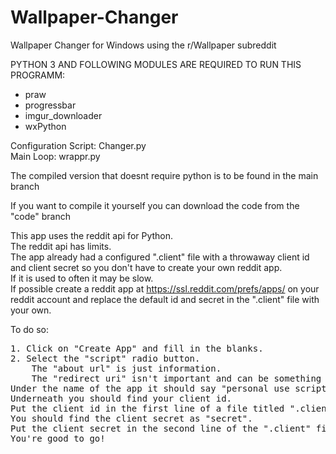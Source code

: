 # Wallpaper-Changer
Wallpaper Changer for Windows using the r/Wallpaper subreddit

PYTHON 3 AND FOLLOWING MODULES ARE REQUIRED TO RUN THIS PROGRAMM:
  * praw
  * progressbar
  * imgur_downloader
  * wxPython

Configuration Script: Changer.py<br/>
Main Loop: wrappr.py

The compiled version that doesnt require python is to be found in the main branch

If you want to compile it yourself you can download the code from the "code" branch

This app uses the reddit api for Python.\
The reddit api has limits.\
The app already had a configured ".client" file with a throwaway client id and client secret so you don't have to create your own reddit app.\
If it is used to often it may be slow.\
If possible create a reddit app at https://ssl.reddit.com/prefs/apps/ on your reddit account and replace the default id and secret in the ".client" file with your own.



To do so:
<pre>
1. Click on "Create App" and fill in the blanks.
2. Select the "script" radio button.
    The "about url" is just information.
    The "redirect uri" isn't important and can be something like http://localhost.
Under the name of the app it should say "personal use script".
Underneath you should find your client id.
Put the client id in the first line of a file titled ".client" in the same directory as "Changer.py".
You should find the client secret as "secret".
Put the client secret in the second line of the ".client" file.
You're good to go!
</pre>
